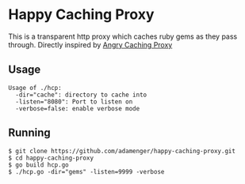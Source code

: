 # Happy Caching Proxy

This is a transparent http proxy which caches ruby gems as they pass through. Directly inspired by [Angry Caching Proxy](https://github.com/epeli/angry-caching-proxy)

## Usage
```
Usage of ./hcp:
  -dir="cache": directory to cache into
  -listen="8080": Port to listen on
  -verbose=false: enable verbose mode
```

## Running
```
$ git clone https://github.com/adamenger/happy-caching-proxy.git
$ cd happy-caching-proxy
$ go build hcp.go
$ ./hcp.go -dir="gems" -listen=9999 -verbose
```

